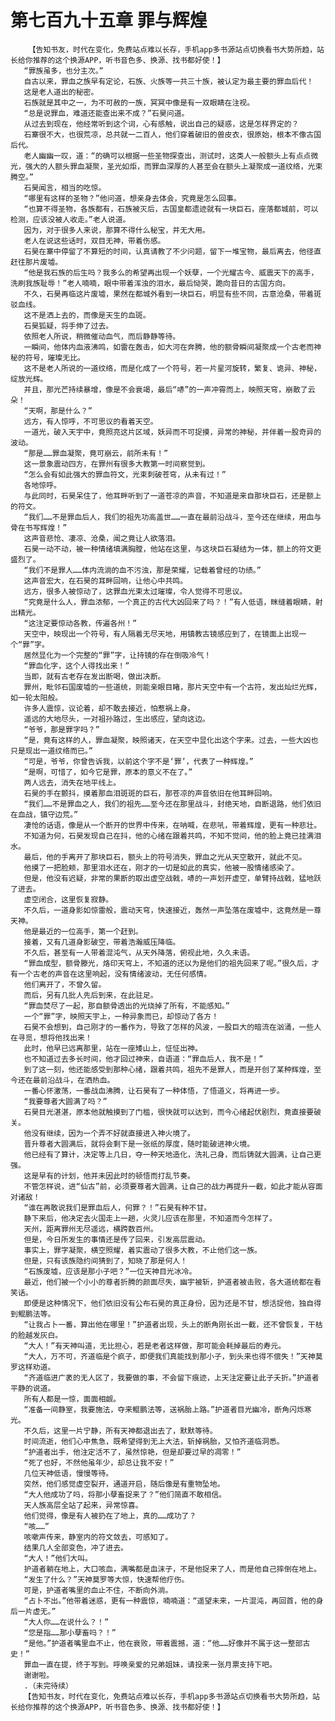 # 第七百九十五章 罪与辉煌
        【告知书友，时代在变化，免费站点难以长存，手机app多书源站点切换看书大势所趋，站长给你推荐的这个换源APP，听书音色多、换源、找书都好使！】
       “罪族虽多，也分主次。”
       自古以来，罪血之族早有定论，石族、火族等一共三十族，被认定为最主要的罪血后代！
       这是老人道出的秘密。
       石族就是其中之一，为不可赦的一族，冥冥中像是有一双眼睛在注视。
       “总是说罪血，难道还能查出来不成？”石昊问道。
       从过去到现在，他经常听到这个词，心有感触，说出自己的疑惑，这是怎样界定的？
       石寨很不大，也很荒凉，总共就一二百人，他们穿着破旧的兽皮衣，很原始，根本不像古国后代。
       老人幽幽一叹，道：“的确可以根据一些圣物探查出，测试时，这类人一般额头上有点点微光，强大的人额头罪血凝聚，圣光如炬，而罪血深厚的人甚至会在额头上凝聚成一道纹络，光束腾空。”
       石昊闻言，相当的吃惊。
       “哪里有这样的圣物？”他问道，想亲身去体会，究竟是怎么回事。
       “也算不得圣物，各族都有，石族被灭后，古国皇都遗迹就有一块巨石，座落都城前，可以检测，应该没被人收走。”老人说道。
       因为，对于很多人来说，那算不得什么秘宝，并无大用。
       老人在说这些话时，双目无神，带着伤感。
       石昊在寨中停留了不算短的时间，认真请教了不少问题，留下一堆宝物，最后离去，他径直赶往那片废墟。
       “他是我石族的后生吗？我多么的希望再出现一个妖孽，一个光耀古今、威震天下的高手，洗刷我族耻辱！”老人喃喃，眼中带着浑浊的泪水，最后恸哭，跪向昔日的古国方向。
       不久，石昊再临这片废墟，果然在都城外看到一块巨石，明显有些不同，古意沧桑，带着斑驳血线。
       这不是洒上去的，而像是天生的血斑。
       石昊狐疑，将手伸了过去。
       依照老人所说，稍微催动血气，而后静静等待。
       一瞬间，他体内血液沸鸣，如雷在轰击，如大河在奔腾，他的额骨瞬间凝聚成一个古老而神秘的符号，璀璨无比。
       这不是老人所说的一道纹络，而是化成了一个符号，若一片星河旋转，繁复、诡异、神秘，绽放光辉。
       并且，那光芒持续暴增，像是不会衰竭，最后“哧”的一声冲霄而上，映照天穹，崩散了云朵！
       “天啊，那是什么？”
       远方，有人惊呼，不可思议的看着天空。
       一道光，破入天宇中，竟照亮这片区域，妖异而不可捉摸，异常的神秘，并伴着一股奇异的波动。
       “那是……罪血凝聚，竟可崩云，前所未有！”
       这一景象震动四方，在罪州有很多大教第一时间察觉到。
       “怎么会有如此强大的罪血符文，光束刺破苍穹，从未有过！”
       各地惊呼。
       与此同时，石昊呆住了，他耳畔听到了一道苍凉的声音，不知道是来自那块巨石，还是额上的符文。
       “我们……不是罪血后人，我们的祖先功高盖世……一直在最前沿战斗，至今还在继续，用血与骨在书写辉煌！”
       这声音悲怆、凄凉、沧桑，闻之竟让人欲落泪。
       石昊一动不动，被一种情绪填满胸膛，他站在这里，与这块巨石凝结为一体，额上的符文更盛烈了。
       “我们不是罪人……体内流淌的血不污浊，那是荣耀，记载着曾经的功绩。”
       这声音宏大，在石昊的耳畔回响，让他心中共鸣。
       远方，很多人被惊动了，这罪血光束太过璀璨，令人觉得不可思议。
       “究竟是什么人，罪血浓郁，一个真正的古代大凶回来了吗？！”有人低语，眯缝着眼睛，射出精光。
       “这注定要惊动各教，传遍各州！”
       天空中，映现出一个符号，有人隔着无尽天地，用镇教古镜感应到了，在镜面上出现一个“罪”字。
       居然显化为一个完整的“罪”字，让持镜的存在倒吸冷气！
       “罪血化字，这个人得找出来！”
       当即，就有古老存在发出断喝，做出决断。
       罪州，毗邻石国废墟的一些道统，则能亲眼目睹，那片天空中有一个古符，发出灿烂光辉，如一轮太阳般。
       许多人震惊，议论着，却不敢去接近，怕惹祸上身。
       遥远的大地尽头，一对祖孙路过，生出感应，望向这边。
       “爷爷，那是罪字吗？”
       “是，竟有这样的人，罪血凝聚，映照诸天，在天空中显化出这个字来。过去，一些大凶也只是现出一道纹络而已。”
       “可是，爷爷，你曾告诉我，以前这个字不是‘罪’，代表了一种辉煌。”
       “是啊，可惜了，如今它是罪，原本的意义不在了。”
       两人远去，消失在地平线上。
       石昊的手在颤抖，摸着那血泪斑斑的巨石，那苍凉的声音依旧在他耳畔回响。
       “我们……不是罪血之人，我们的祖先……至今还在那里战斗，封绝天地，自断退路，他们依旧在血战，镇守边荒。”
       凄怆的话语，像是从一个断开的世界中传来，在呐喊，在悲吼，带着辉煌，更有一种悲壮。
       不知道为何，石昊发现自己在抖，他的心绪在跟着共鸣，不知不觉间，他的脸上竟已挂满泪水。
       最后，他的手离开了那块巨石，额头上的符号消失，罪血之光从天空散开，就此不见。
       他摸了一把脸颊，那里泪水还在，刚才的一切是如此的真实，他被一股情绪感染了。
       但是，他没有迟疑，非常的果断的取出虚空战戟，哧的一声划开虚空，单臂持战戟，猛地跃了进去。
       虚空闭合，这里恢复寂静。
       不久后，一道身影如惊雷般，震动天穹，快速接近，轰然一声坠落在废墟中，这竟然是一尊天神。
       他是最近的一位高手，第一个赶到。
       接着，又有几道身影破空，带着浩瀚威压降临。
       不久后，甚至有一人带着混沌气，从天外降落，俯视此地，久久未语。
       “罪血成型，额骨滕光，烙印天穹上，不知道的还以为是他们的祖先回来了呢。”很久后，才有一个古老的声音在这里响起，没有情绪波动，无任何感情。
       他们离开了，不曾久留。
       而后，另有几批人先后到来，在此驻足。
       “罪血焚尽了一起，那自额骨透出的光烧掉了所有，不能感知。”
       一个“罪”字，映照天宇上，一种异象而已，却惊动了各方！
       石昊不会想到，自己刚才的一番作为，导致了怎样的风波，一股巨大的暗流在汹涌，一些人在寻觅，想将他找出来！
       此时，他早已远离那里，站在一座矮山上，怔怔出神。
       也不知道过去多长时间，他才回过神来，自语道：“罪血后人，我不是！”
       到了这一刻，他还能感受到那种心绪，跟着共鸣，祖先不是罪人，而是开创了某种辉煌，至今还在最前沿战斗，在洒热血。
       一番心怀激荡，一番战血沸腾，让石昊有了一种体悟，了悟道义，将再进一步。
       “我要尊者大圆满了吗？”
       石昊目光湛湛，原本他就触摸到了门槛，很快就可以达到，而今心绪起伏剧烈，竟直接要破关。
       他没有继续，因为一个弄不好就直接进入神火境了。
       晋升尊者大圆满后，就将会剩下是一张纸的厚度，随时能破进神火境。
       他已经有了算计，决定等上几日，夺一种天地造化，洗礼己身，而后铸就大圆满，让自己更强。
       这是早有的计划，他并未因此时的顿悟而打乱节奏。
       不管怎样说，进“仙古”前，必须要尊者大圆满，让自己的战力再提升一截，如此才能从容面对诸敌！
       “谁在再敢说我们是罪血后人，何罪？！”石昊有种不甘。
       静下来后，他决定去火国走上一趟，火灵儿应该在那里，不知道而今怎样了。
       天州，距离罪州无尽遥远，横跨数百州。
       但是，今日所发生的事情还是传了回来，引发高层震动。
       事实上，罪字凝聚，横空照耀，着实震动了很多大教，不止他们这一族。
       但是，只有该族隐约间猜到了，知晓了那是何人！
       “石族废墟，应该是那小子吧？”一位天神目光冰冷。
       最近，他们被一个小小的尊者折腾的颜面尽失，幽宇被斩，护道者被击败，各大道统都在看笑话。
       即便是这种情况下，他们依旧没有公布石昊的真正身份，因为还是不甘，想活捉他，独自得到鲲鹏法等。
       “让我占卜一番，算出他在哪里！”护道者出现，头上的断角刚长出一截，还不曾恢复，干枯的脸越发灰白。
       “大人！”有天神叫道，无比担心，若是老者这样做，那可能会耗掉最后的寿元。
       “大人，万不可，齐道临是个疯子，即便我们真能找到那小子，到头来也得不偿失！”天神莫罗这样劝道。
       “齐道临进广袤的无人区了，我要做的事，不会留下痕迹，上天注定要让此子夭折。”护道者平静的说道。
       所有人都是一惊，面面相觑。
       “准备一间静室，我要施法，夺来鲲鹏法等，送祸胎上路。”护道者目光幽冷，断角闪烁寒光。
       不久后，这里一片宁静，所有天神都退出去了，默默等待。
       时间流逝，他们心中焦急，既希望得到无上大法，斩掉祸胎，又怕齐道临洞悉。
       “护道者出手，他注定活不了，虽然惊艳，但是却要过早的凋零！”
       “死了也好，不然他虽年少，却总让我不安！”
       几位天神低语，慢慢等待。
       突然，他们感觉虚空裂开，通道开启，随后像是有重物坠地。
       “大人他成功了吗，将那小孽畜捉来了？”他们简直不敢相信。
       天人族高层全站了起来，异常惊喜。
       他们觉得，像是有人被扔在了地上，真的……成功了？
       “咳……”
       咳嗽声传来，静室内的符文敛去，可感知了。
       结果几人全部变色，冲了进去。
       “大人！”他们大叫。
       护道者躺在地上，大口咳血，满嘴都是血沫子，不是他捉来了人，而是他自己摔倒在地上。
       “发生了什么？”天神莫罗等大惊，快速帮他疗伤。
       可是，护道者嘴里的血止不住，不断向外淌。
       “占卜不出。”他带着迷惑，更有一种震惊，喃喃道：“遥望未来，一片混沌，再回首，他的身后一片虚无。”
       “大人你……在说什么？！”
       “您是指……那小孽畜吗？！”
       “是他。”护道者嘴里血不止，他在衰败，带着震撼，道：“他……好像并不属于这一整部古史！”
       罪血一直在提，终于写到。呼唤亲爱的兄弟姐妹，请投来一张月票支持下吧。
       谢谢啦。
       .（未完待续）
       【告知书友，时代在变化，免费站点难以长存，手机app多书源站点切换看书大势所趋，站长给你推荐的这个换源APP，听书音色多、换源、找书都好使！】
